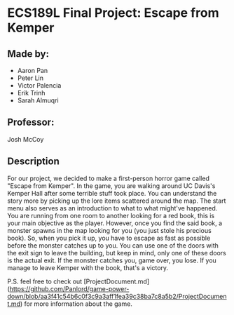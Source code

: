 # ECS189L Final Project: Escape from Kemper  #

## Made by: ##
- Aaron Pan
- Peter Lin
- Victor Palencia
- Erik Trinh
- Sarah Almuqri
 
## Professor: ##
Josh McCoy

## Description ##

For our project, we decided to make a first-person horror game called "Escape from Kemper".
In the game, you are walking around UC Davis's Kemper Hall after some terrible stuff took place. You can understand the story more by picking up the lore items scattered around the map. The start menu also serves as an introduction to what to what might've happened.
You are running from one room to another looking for a red book, this is your main objective as the player. However, once you find the said book, a monster spawns in the map looking for you (you just stole his precious book). So, when you pick it up, you have to escape as fast as possible before the monster catches up to you.
You can use one of the doors with the exit sign to leave the building, but keep in mind, only one of these doors is the actual exit.
If the monster catches you, game over, you lose.
If you manage to leave Kemper with the book, that's a victory.

P.S. feel free to check out [ProjectDocument.md] (https://github.com/Panlord/game-power-down/blob/aa3f41c54b6c0f3c9a3aff1fea39c38ba7c8a5b2/ProjectDocument.md) for more information about the game.
